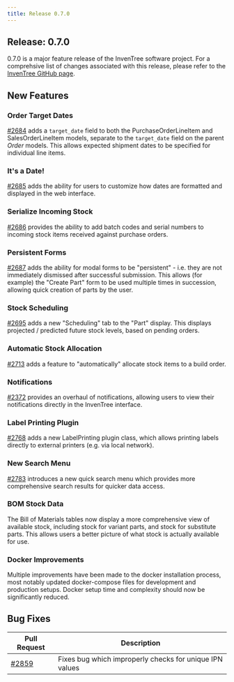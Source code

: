 ```yaml
---
title: Release 0.7.0
---
```


## Release: 0.7.0

0.7.0 is a major feature release of the InvenTree software project. For a comprehsive list of changes associated with this release, please refer to the [InvenTree GitHub page](https://github.com/inventree/InvenTree/milestone/10).

## New Features

### Order Target Dates

[#2684](https://github.com/inventree/InvenTree/pull/2684) adds a `target_date` field to both the PurchaseOrderLineItem and SalesOrderLineItem models, separate to the `target_date` field on the parent _Order_ models. This allows expected shipment dates to be specified for individual line items.

### It's a Date!

[#2685](https://github.com/inventree/InvenTree/pull/2685) adds the ability for users to customize how dates are formatted and displayed in the web interface.

### Serialize Incoming Stock

[#2686](https://github.com/inventree/InvenTree/pull/2686) provides the ability to add batch codes and serial numbers to incoming stock items received against purchase orders.

### Persistent Forms

[#2687](https://github.com/inventree/InvenTree/pull/2687) adds the ability for modal forms to be "persistent" - i.e. they are not immediately dismissed after successful submission. This allows (for example) the "Create Part" form to be used multiple times in succession, allowing quick creation of parts by the user.

### Stock Scheduling

[#2695](https://github.com/inventree/InvenTree/pull/2695) adds a new "Scheduling" tab to the "Part" display. This displays projected / predicted future stock levels, based on pending orders.

### Automatic Stock Allocation

[#2713](https://github.com/inventree/InvenTree/pull/2713) adds a feature to "automatically" allocate stock items to a build order.

### Notifications

[#2372](https://github.com/inventree/InvenTree/pull/2372) provides an overhaul of notifications, allowing users to view their notifications directly in the InvenTree interface.

### Label Printing Plugin

[#2768](https://github.com/inventree/InvenTree/pull/2768) adds a new LabelPrinting plugin class, which allows printing labels directly to external printers (e.g. via local network).

### New Search Menu

[#2783](https://github.com/inventree/InvenTree/pull/2783) introduces a new quick search menu which provides more comprehensive search results for quicker data access.

### BOM Stock Data

The Bill of Materials tables now display a more comprehensive view of available stock, including stock for variant parts, and stock for substitute parts. This allows users a better picture of what stock is actually available for use.

### Docker Improvements

Multiple improvements have been made to the docker installation process, most notably updated docker-compose files for development and production setups. Docker setup time and complexity should now be significantly reduced.

## Bug Fixes

| Pull Request | Description |
| --- | --- |
| [#2859](https://github.com/inventree/InvenTree/pull/2859) | Fixes bug which improperly checks for unique IPN values |
